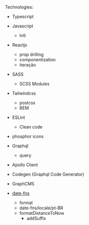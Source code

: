Technologies:

- Typescript
- Javascript
  - Intl

- Reactjs
  - prop drilling
  - componentization
  - iteração

- SASS
  - SCSS Modules
- Tailwindcss
  - postcss
  - BEM 

- ESLint
  - Clean code

- phosphor icons

- Graphql
  - query
- Apollo Client
- Codegen (Graphql Code Generator)
- GraphCMS

- [date-fns](https://date-fns.org/v2.28.0/docs/format)
  - format
  - date-fns/locale/pt-BR
  - formatDistanceToNow
    - addSuffix

